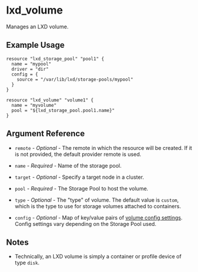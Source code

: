 # lxd_volume

Manages an LXD volume.

## Example Usage

```hcl
resource "lxd_storage_pool" "pool1" {
  name = "mypool"
  driver = "dir"
  config = {
    source = "/var/lib/lxd/storage-pools/mypool"
  }
}

resource "lxd_volume" "volume1" {
  name = "myvolume"
  pool = "${lxd_storage_pool.pool1.name}"
}
```

## Argument Reference

* `remote` - *Optional* - The remote in which the resource will be created. If
	it is not provided, the default provider remote is used.

* `name` - *Required* - Name of the storage pool.

* `target` - *Optional* - Specify a target node in a cluster.

* `pool` - *Required* - The Storage Pool to host the volume.

* `type` - *Optional* - The "type" of volume. The default value is `custom`,
	which is the type to use for storage volumes attached to containers.

* `config` - *Optional* - Map of key/value pairs of
	[volume config settings](https://github.com/lxc/lxd/blob/master/doc/configuration.md).
	Config settings vary depending on the Storage Pool used.

## Notes

* Technically, an LXD volume is simply a container or profile device of
  type `disk`.

